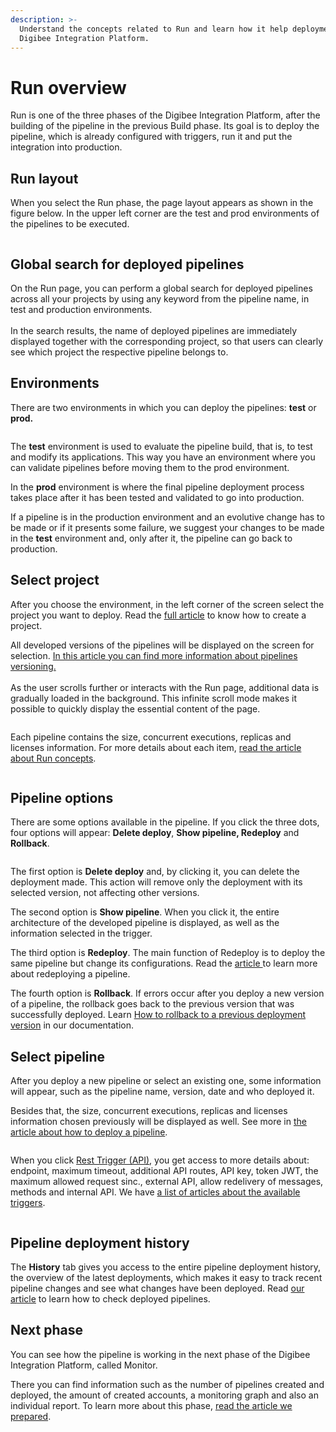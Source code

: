 ```yaml
---
description: >-
  Understand the concepts related to Run and learn how it help deployments in
  Digibee Integration Platform.
---
```


# Run overview

Run is one of the three phases of the Digibee Integration Platform, after the building of the pipeline in the previous Build phase. Its goal is to deploy the pipeline, which is already configured with triggers, run it and put the integration into production.

## **Run layout**

When you select the Run phase, the page layout appears as shown in the figure below. In the upper left corner are the test and prod environments of the pipelines to be executed.

<figure><img src="../.gitbook/assets/deploy.png" alt=""><figcaption></figcaption></figure>

## Global search for deployed pipelines

On the Run page, you can perform a global search for deployed pipelines across all your projects by using any keyword from the pipeline name, in test and production environments.\
\
In the search results, the name of deployed pipelines are immediately displayed together with the corresponding project, so that users can clearly see which project the respective pipeline belongs to.

## **Environments**

There are two environments in which you can deploy the pipelines: **test** or **prod.**

<figure><img src="../.gitbook/assets/test prod.png" alt=""><figcaption></figcaption></figure>

The **test** environment is used to evaluate the pipeline build, that is, to test and modify its applications. This way you have an environment where you can validate pipelines before moving them to the prod environment.

In the **prod** environment is where the final pipeline deployment process takes place after it has been tested and validated to go into production.

If a pipeline is in the production environment and an evolutive change has to be made or if it presents some failure, we suggest your changes to be made in the **test** environment and, only after it, the pipeline can go back to production.

## **Select project**

After you choose the environment, in the left corner of the screen select the project you want to deploy. Read the [full article](https://docs.digibee.com/documentation/build/pipelines/projects) to know how to create a project.&#x20;

All developed versions of the pipelines will be displayed on the screen for selection. [In this article you can find more information about pipelines versioning.](https://docs.digibee.com/documentation/build/pipelines/pipeline-versioning)\
\
As the user scrolls further or interacts with the Run page, additional data is gradually loaded in the background. This infinite scroll mode makes it possible to quickly display the essential content of the page.

<figure><img src="../.gitbook/assets/deploy_2.png" alt=""><figcaption></figcaption></figure>

Each pipeline contains the size, concurrent executions, replicas and licenses information. For more details about each item, [read the article about Run concepts](https://docs.digibee.com/documentation/run/runtime).

<figure><img src="../.gitbook/assets/pipelines_run.png" alt=""><figcaption></figcaption></figure>

## **Pipeline options**

There are some options available in the pipeline. If you click the three dots, four options will appear: **Delete deploy**, **Show pipeline, Redeploy** and **Rollback**.&#x20;

<figure><img src="../.gitbook/assets/pipelinemenu.png" alt=""><figcaption></figcaption></figure>

The first option is **Delete deploy** and, by clicking it, you can delete the deployment made. This action will remove only the deployment with its selected version, not affecting other versions.

The second option is **Show pipeline**. When you click it, the entire architecture of the developed pipeline is displayed, as well as the information selected in the trigger.

The third option is **Redeploy**. The main function of Redeploy is to deploy the same pipeline but change its configurations. Read the [article ](https://docs.digibee.com/documentation/run/deployment/redeploying-a-pipeline)to learn more about redeploying a pipeline.&#x20;

The fourth option is **Rollback**. If errors occur after you deploy a new version of a pipeline, the rollback goes back to the previous version that was successfully deployed. Learn [How to rollback to a previous deployment version](https://docs.digibee.com/documentation/run/deployment/how-to-rollback-to-a-previous-deployment-version) in our documentation.&#x20;



## **Select pipeline**

After you deploy a new pipeline or select an existing one, some information will appear, such as the pipeline name, version, date and who deployed it.

Besides that, the size, concurrent executions, replicas and licenses information chosen previously will be displayed as well. See more in [the article about how to deploy a pipeline](https://docs.digibee.com/documentation/run/deployments).

<figure><img src="../.gitbook/assets/pipeline_details.png" alt=""><figcaption></figcaption></figure>

When you click [Rest Trigger (API)](https://docs.digibee.com/documentation/components/triggers/rest-trigger), you get access to more details about: endpoint, maximum timeout, additional API routes, API key, token JWT, the maximum allowed request sinc., external API, allow redelivery of messages, methods and internal API. We have [a list of articles about the available triggers](https://docs.digibee.com/documentation/components/triggers).

<figure><img src="../.gitbook/assets/detailsapi.png" alt=""><figcaption></figcaption></figure>

## Pipeline deployment history

The **History** tab gives you access to the entire pipeline deployment history, the overview of the latest deployments, which makes it easy to track recent pipeline changes and see what changes have been deployed. Read [our article](https://docs.digibee.com/documentation/run/deployment/pipeline-deployment-history-beta-restricted) to learn how to check deployed pipelines.&#x20;

## **Next phase**

You can see how the pipeline is working in the next phase of the Digibee Integration Platform, called Monitor.

There you can find information such as the number of pipelines created and deployed, the amount of created accounts, a monitoring graph and also an individual report. To learn more about this phase, [read the article we prepared](https://docs.digibee.com/documentation/monitor/dashboards).

